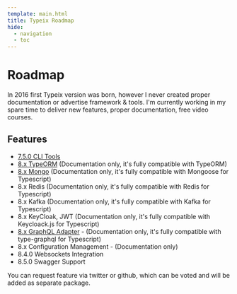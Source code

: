 ```yaml
---
template: main.html
title: Typeix Roadmap
hide:
  - navigation
  - toc
---
```

# Roadmap
In 2016 first Typeix version was born, however I never created proper documentation or advertise framework & tools.
I'm currently working in my spare time to deliver new features, proper documentation, free video courses.

## Features
* [7.5.0 CLI Tools](documentation/getting-started.md)
* [8.x TypeORM](documentation/typeorm/rdbms.md) (Documentation only, it's fully compatible with TypeORM)
* [8.x Mongo](documentation/typeorm/mongodb.md) (Documentation only, it's fully compatible with Mongoose for Typescript)
* 8.x Redis (Documentation only, it's fully compatible with Redis for Typescript)
* 8.x Kafka (Documentation only, it's fully compatible with Kafka for Typescript)
* 8.x KeyCloak, JWT (Documentation only, it's fully compatible with Keycloack.js for Typescript)
* [8.x GraphQL Adapter](documentation/graphql/quick-start.md) - (Documentation only, it's fully compatible with type-graphql for Typescript)
* 8.x Configuration Management - (Documentation only)
* 8.4.0 Websockets Integration
* 8.5.0 Swagger Support


You can request feature via twitter or github, which can be voted and will be added as separate package.
